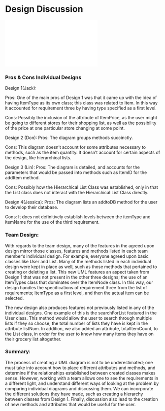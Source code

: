 # Design Discussion

![alt text](design-team.pdf)

### Pros & Cons Individual Designs 

Design 1(Jack): 

Pros: 
One of the main pros of Design 1 was that it came up with the idea of having ItemType as its own class; this class was related to Item. In this way it accounted for requirement three by having type specified as a first level. 

Cons:
Possibly the inclusion of the attribute of ItemPrice, as the user might be going to different stores for their shopping list, as well as the possibility of the price at one particular store changing at some point. 

Design 2 (Don):
Pros: 
The diagram groups methods succinctly.

Cons:
This diagram doesn’t account for some attributes necessary to methods, such as the item quantity. It doesn’t account for certain aspects of the design, like hierarchical lists. 


Design 3 (Lin):
Pros: 
The diagram is detailed, and accounts for the parameters that would be passed into methods such as ItemID for the addItem method. 

Cons:
Possibly how the Hierarchical List Class was established, only in that the List class does not interact with the Hierarchical List Class directly. 

Design 4(Jessica): 
Pros: 
The diagram lists an addtoDB method for the user to develop their database. 

Cons:
It does not definitively establish levels between the itemType and itemName for the use of the third requirement. 

### Team Design:

With regards to the team design, many of the features in the agreed upon design mirror those classes, features and methods listed in each team member’s individual design. For example, everyone agreed upon basic classes like User and List. Many of the methods listed in each individual design were kept in place as well, such as those methods that pertained to creating or deleting a list. This new UML features an aspect taken from Design 1 that was not present in the other three designs; the use of an ItemTypes class that dominates over the ItemNode class. In this way, our design handles the specifications of requirement three from the list of requirements; ItemType as a first level, and then the actual item can be selected. 

The new design also produces features not previously listed in any of the individual designs. One example of this is the searchForList featured in the User class. This method would allow the user to search through multiple lists if they so choose; the total number of lists they have is kept in the attribute listNum. In addition, we also added an attribute, totalItemCount, to the List class, in order for the user to know how many items they have on their grocery list altogether. 

### Summary:

The process of creating a UML diagram is not to be underestimated; one must take into account how to place different attributes and methods, and determine if the relationships established between created classes makes sense. However, working with a team allows one to see the requirements in a different light, and understand different ways of looking at the problem by comparing individual diagrams and discussing them. We can incorporate the different solutions they have made, such as creating a hierarchy between classes from Design 1. Finally, discussion also lead to the creation of new methods and attributes that would be useful for the user.
